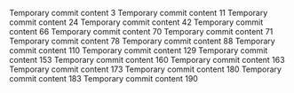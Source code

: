Temporary commit content 3
Temporary commit content 11
Temporary commit content 24
Temporary commit content 42
Temporary commit content 66
Temporary commit content 70
Temporary commit content 71
Temporary commit content 78
Temporary commit content 88
Temporary commit content 110
Temporary commit content 129
Temporary commit content 153
Temporary commit content 160
Temporary commit content 163
Temporary commit content 173
Temporary commit content 180
Temporary commit content 183
Temporary commit content 190
